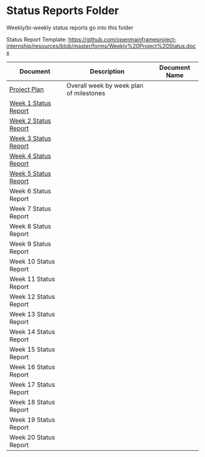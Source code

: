 # Status Reports Folder
Weekly/bi-weekly status reports go into this folder

Status Report Template: https://github.com/openmainframeproject-internship/resources/blob/master/forms/Weekly%20Project%20Status.docx

| Document | Description | Document Name |
|---|---|---|
| [Project Plan](project_plan.md) | Overall week by week plan of milestones | |
| [Week 1 Status Report](reports/Week01.md) | | | 
| [Week 2 Status Report](reports/Week02.md) | | |
| [Week 3 Status Report](reports/Week03.md) | | |
| [Week 4 Status Report](reports/Week04.md) | | |
| [Week 5 Status Report](reports/Week05.md) | | |
| Week 6 Status Report | | |
| Week 7 Status Report | | |
| Week 8 Status Report | | |
| Week 9 Status Report | | |
| Week 10 Status Report | | |
| Week 11 Status Report | | |
| Week 12 Status Report | | |
| Week 13 Status Report | | |
| Week 14 Status Report | | |
| Week 15 Status Report | | |
| Week 16 Status Report | | |
| Week 17 Status Report | | |
| Week 18 Status Report | | |
| Week 19 Status Report | | |
| Week 20 Status Report | | |
